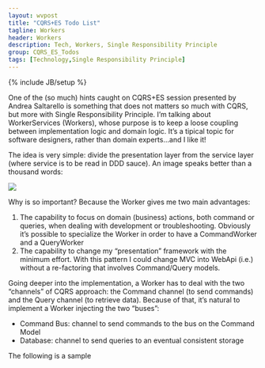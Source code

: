 ```yaml
---
layout: wvpost
title: "CQRS+ES Todo List"
tagline: Workers
header: Workers
description: Tech, Workers, Single Responsibility Principle
group: CQRS_ES_Todos
tags: [Technology,Single Responsibility Principle]
---
```

{% include JB/setup %}

One of the (so much) hints caught on CQRS+ES session presented by Andrea Saltarello is something that does not matters so much with CQRS, but more with Single Responsibility Principle. I’m talking about WorkerServices (Workers), whose purpose is to keep a loose coupling between implementation logic and domain logic.
It’s a tipical topic for software designers, rather than domain experts…and I like it!

The idea is very simple: divide the presentation layer from the service layer (where service is to be read in DDD sauce). An image speaks better than a thousand words:

<img src="{{ BASE_PATH }}/images/cqrses/workers.png" class="img-rounded" />

Why is so important? Because the Worker gives me two main advantages:

1.	The capability to focus on domain (business) actions, both command or queries, when dealing with development or troubleshooting. Obviously it’s possible to specialize the Worker in order to have a CommandWorker and a QueryWorker
2.	The capability to change my “presentation” framework with the minimum effort. With this pattern I could change MVC into WebApi (i.e.) without a re-factoring that involves Command/Query models.

Going deeper into the implementation, a Worker has to deal with the two “channels” of CQRS approach: the Command channel (to send commands) and the Query channel (to retrieve data). Because of that, it’s natural to implement a Worker injecting the two “buses”: 

-	Command Bus: channel to send commands to the bus on the Command Model
-	Database: channel to send queries to an eventual consistent storage

The following is a sample

<script type="syntaxhighlighter" class="brush: csharp">
<![CDATA[
public class ToDoWorker
{
    private readonly IBus bus;
    private readonly IDatabase database;

    public ToDoWorker(IBus commandBus, IRepository repo, IDatabase db)
    {
        Contract.Requires<ArgumentNullException>(commandBus != null, "commandBus");
        Contract.Requires<ArgumentNullException>(db != null, "db");

        bus = commandBus;
        database = db;
    }

    #region Command Responsibility
    public void CreateToDoList(CreateTodoListCommandModel model)
    {
        bus.Send<CreateToDoListCommand>(new CreateToDoListCommand(model.Id, model.Title, model.Description));
    }
    #endregion

    #region Query Responsibility
    public async Task<List<ToDoList>> GetLists()
    {
        return await database.ToDoLists.ToListAsync();
    }
    #endregion
}
]]></script> 
